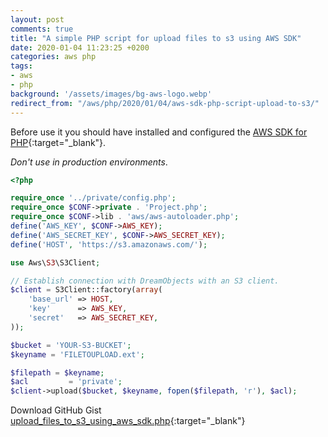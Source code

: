 ```yaml
---
layout: post
comments: true
title: "A simple PHP script for upload files to s3 using AWS SDK"
date: 2020-01-04 11:23:25 +0200
categories: aws php
tags:
- aws
- php
background: '/assets/images/bg-aws-logo.webp'
redirect_from: "/aws/php/2020/01/04/aws-sdk-php-script-upload-to-s3/"
---
```


Before use it you should have installed and configured the [AWS SDK for PHP](https://docs.aws.amazon.com/aws-sdk-php/v2/guide/quick-start.html){:target="_blank"}.

*Don't use in production environments*.

```php
<?php

require_once '../private/config.php';
require_once $CONF->private . 'Project.php';
require_once $CONF->lib . 'aws/aws-autoloader.php';
define('AWS_KEY', $CONF->AWS_KEY);
define('AWS_SECRET_KEY', $CONF->AWS_SECRET_KEY);
define('HOST', 'https://s3.amazonaws.com/');

use Aws\S3\S3Client;

// Establish connection with DreamObjects with an S3 client.
$client = S3Client::factory(array(
    'base_url' => HOST,
    'key'      => AWS_KEY,
    'secret'   => AWS_SECRET_KEY,
));

$bucket = 'YOUR-S3-BUCKET';
$keyname = 'FILETOUPLOAD.ext';

$filepath = $keyname;
$acl         = 'private';
$client->upload($bucket, $keyname, fopen($filepath, 'r'), $acl);
```

Download GitHub Gist [upload_files_to_s3_using_aws_sdk.php](https://gist.github.com/carlesloriente/70c6691cd8647cfa03bfda0f39cac681){:target="_blank"}

